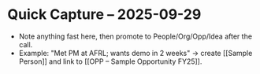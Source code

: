 # Quick Capture – 2025-09-29
- Note anything fast here, then promote to People/Org/Opp/Idea after the call.
- Example: "Met PM at AFRL; wants demo in 2 weeks" → create [[Sample Person]] and link to [[OPP – Sample Opportunity FY25]].
